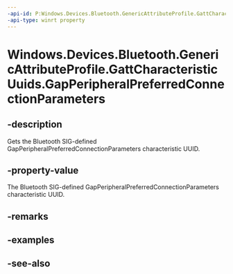 ```yaml
---
-api-id: P:Windows.Devices.Bluetooth.GenericAttributeProfile.GattCharacteristicUuids.GapPeripheralPreferredConnectionParameters
-api-type: winrt property
---
```


<!-- Property syntax
public System.Guid GapPeripheralPreferredConnectionParameters { get; }
-->

# Windows.Devices.Bluetooth.GenericAttributeProfile.GattCharacteristicUuids.GapPeripheralPreferredConnectionParameters

## -description
Gets the Bluetooth SIG-defined GapPeripheralPreferredConnectionParameters characteristic UUID.

## -property-value
The Bluetooth SIG-defined GapPeripheralPreferredConnectionParameters characteristic UUID.

## -remarks

## -examples

## -see-also
